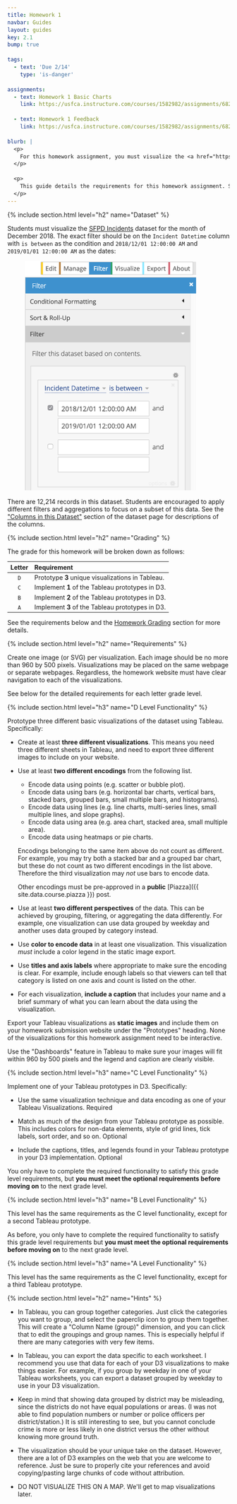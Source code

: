 ```yaml
---
title: Homework 1
navbar: Guides
layout: guides
key: 2.1
bump: true

tags:
  - text: 'Due 2/14'
    type: 'is-danger'

assignments:
  - text: Homework 1 Basic Charts
    link: https://usfca.instructure.com/courses/1582982/assignments/6821944

  - text: Homework 1 Feedback
    link: https://usfca.instructure.com/courses/1582982/assignments/6821976

blurb: |
  <p>
    For this homework assignment, you must visualize the <a href="https://data.sfgov.org/Public-Safety/Police-Department-Incident-Reports-2018-to-Present/wg3w-h783">SFPD Incidents</a> dataset using various basic visualization techniques using <a href="https://www.tableau.com/academic/students">Tableau Desktop</a> and <a href="https://d3js.org/">D3.js</a>.
  </p>

  <p>
    This guide details the requirements for this homework assignment. See the <a href="homework-submission.html">Homework Submission</a> and <a href="homework-feedback.html">Homework Feedback</a> guides for other requirements.
  </p>
---
```


{% include section.html level="h2" name="Dataset" %}

Students must visualize the [SFPD Incidents](https://data.sfgov.org/Public-Safety/Police-Department-Incident-Reports-2018-to-Present/wg3w-h783) dataset for the month of December 2018. The exact filter should be on the `Incident Datetime` column with `is between` as the condition and `2018/12/01 12:00:00 AM` and `2019/01/01 12:00:00 AM` as the dates:

<figure>
<img src="/images/homework-1-filter.png" class="image" width="388">
</figure>


There are 12,214 records in this dataset. Students are encouraged to apply different filters and aggregations to focus on a subset of this data. See the ["Columns in this Dataset"](https://data.sfgov.org/Public-Safety/Police-Department-Incident-Reports-2018-to-Present/wg3w-h783) section of the dataset page for descriptions of the columns.

{% include section.html level="h2" name="Grading" %}

The grade for this homework will be broken down as follows:

| Letter | Requirement |
|:------:|:------------|
| `D` | Prototype **3** unique visualizations in Tableau. |
| `C` | Implement **1** of the Tableau prototypes in D3. |
| `B` | Implement **2** of the Tableau prototypes in D3. |
| `A` | Implement **3** of the Tableau prototypes in D3. |

See the requirements below and the [Homework Grading](homework-submission.html#grading) section for more details.

{% include section.html level="h2" name="Requirements" %}

Create one image (or SVG) per visualization. Each image should be no more than 960 by 500 pixels. Visualizations may be placed on the same webpage or separate webpages. Regardless, the homework website must have clear navigation to each of the visualizations.

See below for the detailed requirements for each letter grade level.

{% include section.html level="h3" name="D Level Functionality" %}

Prototype three different basic visualizations of the dataset using Tableau. Specifically:

  - Create at least **three different visualizations**. This means you need three different sheets in Tableau, and need to export three different images to include on your website.

  - Use at least **two different encodings** from the following list.

      - Encode data using points (e.g. scatter or bubble plot).
      - Encode data using bars (e.g. horizontal bar charts, vertical bars, stacked bars, grouped bars, small multiple bars, and histograms).
      - Encode data using lines (e.g. line charts, multi-series lines, small multiple lines, and slope graphs).
      - Encode data using area (e.g. area chart, stacked area, small multiple area).
      - Encode data using heatmaps or pie charts.

    Encodings belonging to the same item above do not count as different. For example, you may try both a stacked bar and a grouped bar chart, but these do not count as two different encodings in the list above. Therefore the third visualization may *not* use bars to encode data.

    Other encodings must be pre-approved in a **public** [Piazza]({{ site.data.course.piazza }}) post.

  - Use at least **two different perspectives** of the data. This can be achieved by grouping, filtering, or aggregating the data differently. For example, one visualization can use data grouped by weekday and another uses data grouped by category instead.

  - Use **color to encode data** in at least one visualization. This visualization *must* include a color legend in the static image export.

  - Use **titles and axis labels** where appropriate to make sure the encoding is clear. For example, include enough labels so that viewers can tell that category is listed on one axis and count is listed on the other.

  - For each visualization, **include a caption** that includes your name and a brief summary of what you can learn about the data using the visualization.


Export your Tableau visualizations as **static images** and include them on your homework submission website under the "Prototypes" heading. None of the visualizations for this homework assignment need to be interactive.

Use the "Dashboards" feature in Tableau to make sure your images will fit within 960 by 500 pixels and the legend and caption are clearly visible.

{% include section.html level="h3" name="C Level Functionality" %}

Implement one of your Tableau prototypes in D3. Specifically:

  - Use the same visualization technique and data encoding as one of your Tableau Visualizations. <span class="tag is-primary is-rounded">Required</span>

  - Match as much of the design from your Tableau prototype as possible. This includes colors for non-data elements, style of grid lines, tick labels, sort order, and so on. <span class="tag is-rounded is-light">Optional</span>

  - Include the captions, titles, and legends found in your Tableau prototype in your D3 implementation. <span class="tag is-rounded is-light">Optional</span>

You only have to complete the required functionality to satisfy this grade level requirements, but **you must meet the optional requirements before moving on** to the next grade level.

{% include section.html level="h3" name="B Level Functionality" %}

This level has the same requirements as the C level functionality, except for a second Tableau prototype.

As before, you only have to complete the required functionality to satisfy this grade level requirements but **you must meet the optional requirements before moving on** to the next grade level.

{% include section.html level="h3" name="A Level Functionality" %}

This level has the same requirements as the C level functionality, except for a third Tableau prototype.

{% include section.html level="h2" name="Hints" %}

  - In Tableau, you can group together categories. Just click the categories you want to group, and select the paperclip icon to group them together. This will create a "Column Name (group)" dimension, and you can click that to edit the groupings and group names. This is especially helpful if there are many categories with very few items.

  - In Tableau, you can export the data specific to each worksheet. I recommend you use that data for each of your D3 visualizations to make things easier. For example, if you group by weekday in one of your Tableau worksheets, you can export a dataset grouped by weekday to use in your D3 visualization.

  - Keep in mind that showing data grouped by district may be misleading, since the districts do not have equal populations or areas. (I was not able to find population numbers or number or police officers per district/station.) It is still interesting to see, but you cannot conclude crime is more or less likely in one district versus the other without knowing more ground truth.

  - The visualization should be your unique take on the dataset. However, there are a lot of D3 examples on the web that you are welcome to reference. Just be sure to properly cite your references and avoid copying/pasting large chunks of code without attribution.

  - DO NOT VISUALIZE THIS ON A MAP. We'll get to map visualizations later.
